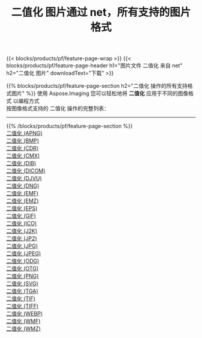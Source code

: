 ﻿---
title: 二值化 图片通过 net，所有支持的图片格式 
weight: 3920
url: /zh-hans/net/binarize 
lang: zh-hans
langdirlevel: 2
locales: zh-hans,ja,it,ru,de,es,fr,nl,id,lt,pl,pt,vi,tr,ko,zh-hant,ar,hi,th,sv,cs,uk,he
description: 使用 Aspose.Imaging 你可以轻松地通过 net 获取 二值化 图像
---

{{< blocks/products/pf/feature-page-wrap >}}
{{< blocks/products/pf/feature-page-header h1="图片文件 二值化 来自 net" h2="二值化 图片" downloadText="下载" >}}


{{% blocks/products/pf/feature-page-section  h2="二值化 操作的所有支持格式图片" %}}
使用 Aspose.Imaging 您可以轻松地将 **二值化** 应用于不同的图像格式 以编程方式
<br/>
按图像格式支持的 二值化 操作的完整列表：
<hr/>
{{% /blocks/products/pf/feature-page-section %}}
<div class="container-fluid productfamilypage bg-gray">
    <div class="convertypes bg-gray agp-content section">
        <div class="container">
		<div class="row other-converters">
		    <div class='col-md-2 other-converter remove-lp remove-rp'><a href="/imaging/zh-hans/net/binarize/apng" >二值化 (APNG)</a></div><div class='col-md-2 other-converter remove-lp remove-rp'><a href="/imaging/zh-hans/net/binarize/bmp" >二值化 (BMP)</a></div><div class='col-md-2 other-converter remove-lp remove-rp'><a href="/imaging/zh-hans/net/binarize/cdr" >二值化 (CDR)</a></div><div class='col-md-2 other-converter remove-lp remove-rp'><a href="/imaging/zh-hans/net/binarize/cmx" >二值化 (CMX)</a></div><div class='col-md-2 other-converter remove-lp remove-rp'><a href="/imaging/zh-hans/net/binarize/dib" >二值化 (DIB)</a></div><div class='col-md-2 other-converter remove-lp remove-rp'><a href="/imaging/zh-hans/net/binarize/dicom" >二值化 (DICOM)</a></div><div class='col-md-2 other-converter remove-lp remove-rp'><a href="/imaging/zh-hans/net/binarize/djvu" >二值化 (DJVU)</a></div><div class='col-md-2 other-converter remove-lp remove-rp'><a href="/imaging/zh-hans/net/binarize/dng" >二值化 (DNG)</a></div><div class='col-md-2 other-converter remove-lp remove-rp'><a href="/imaging/zh-hans/net/binarize/emf" >二值化 (EMF)</a></div><div class='col-md-2 other-converter remove-lp remove-rp'><a href="/imaging/zh-hans/net/binarize/emz" >二值化 (EMZ)</a></div><div class='col-md-2 other-converter remove-lp remove-rp'><a href="/imaging/zh-hans/net/binarize/eps" >二值化 (EPS)</a></div><div class='col-md-2 other-converter remove-lp remove-rp'><a href="/imaging/zh-hans/net/binarize/gif" >二值化 (GIF)</a></div><div class='col-md-2 other-converter remove-lp remove-rp'><a href="/imaging/zh-hans/net/binarize/ico" >二值化 (ICO)</a></div><div class='col-md-2 other-converter remove-lp remove-rp'><a href="/imaging/zh-hans/net/binarize/j2k" >二值化 (J2K)</a></div><div class='col-md-2 other-converter remove-lp remove-rp'><a href="/imaging/zh-hans/net/binarize/jp2" >二值化 (JP2)</a></div><div class='col-md-2 other-converter remove-lp remove-rp'><a href="/imaging/zh-hans/net/binarize/jpg" >二值化 (JPG)</a></div><div class='col-md-2 other-converter remove-lp remove-rp'><a href="/imaging/zh-hans/net/binarize/jpeg" >二值化 (JPEG)</a></div><div class='col-md-2 other-converter remove-lp remove-rp'><a href="/imaging/zh-hans/net/binarize/odg" >二值化 (ODG)</a></div><div class='col-md-2 other-converter remove-lp remove-rp'><a href="/imaging/zh-hans/net/binarize/otg" >二值化 (OTG)</a></div><div class='col-md-2 other-converter remove-lp remove-rp'><a href="/imaging/zh-hans/net/binarize/png" >二值化 (PNG)</a></div><div class='col-md-2 other-converter remove-lp remove-rp'><a href="/imaging/zh-hans/net/binarize/svg" >二值化 (SVG)</a></div><div class='col-md-2 other-converter remove-lp remove-rp'><a href="/imaging/zh-hans/net/binarize/tga" >二值化 (TGA)</a></div><div class='col-md-2 other-converter remove-lp remove-rp'><a href="/imaging/zh-hans/net/binarize/tif" >二值化 (TIF)</a></div><div class='col-md-2 other-converter remove-lp remove-rp'><a href="/imaging/zh-hans/net/binarize/tiff" >二值化 (TIFF)</a></div><div class='col-md-2 other-converter remove-lp remove-rp'><a href="/imaging/zh-hans/net/binarize/webp" >二值化 (WEBP)</a></div><div class='col-md-2 other-converter remove-lp remove-rp'><a href="/imaging/zh-hans/net/binarize/wmf" >二值化 (WMF)</a></div><div class='col-md-2 other-converter remove-lp remove-rp'><a href="/imaging/zh-hans/net/binarize/wmz" >二值化 (WMZ)</a></div>
                </div>
        </div>
    </div>
</div>
<br/>



